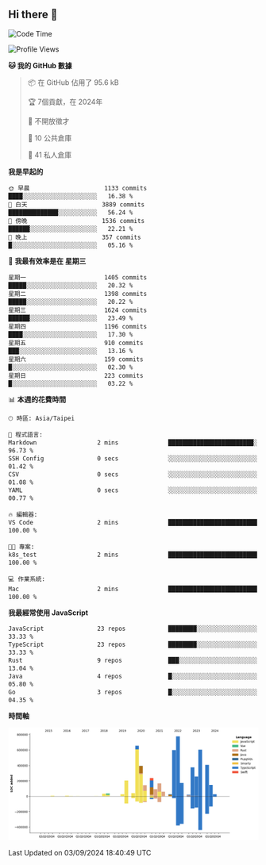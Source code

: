 ## Hi there 👋

<!--START_SECTION:waka-->
![Code Time](http://img.shields.io/badge/Code%20Time-2%20mins-blue)

![Profile Views](http://img.shields.io/badge/%E5%80%8B%E4%BA%BA%E9%A0%81%E9%9D%A2%E7%80%8F%E8%A6%BD%E6%AC%A1%E6%95%B8-95-blue)

**🐱 我的 GitHub 數據** 

> 📦 在 GitHub 佔用了 95.6 kB 
 > 
> 🏆  7個貢獻，在 2024年
 > 
> 🚫 不開放徵才
 > 
> 📜 10 公共倉庫 
 > 
> 🔑 41 私人倉庫 
 > 
**我是早起的** 

```text
🌞 早晨                     1133 commits        ████░░░░░░░░░░░░░░░░░░░░░   16.38 % 
🌆 白天                     3889 commits        ██████████████░░░░░░░░░░░   56.24 % 
🌃 傍晚                     1536 commits        ██████░░░░░░░░░░░░░░░░░░░   22.21 % 
🌙 晚上                     357 commits         █░░░░░░░░░░░░░░░░░░░░░░░░   05.16 % 
```
📅 **我最有效率是在 星期三** 

```text
星期一                      1405 commits        █████░░░░░░░░░░░░░░░░░░░░   20.32 % 
星期二                      1398 commits        █████░░░░░░░░░░░░░░░░░░░░   20.22 % 
星期三                      1624 commits        ██████░░░░░░░░░░░░░░░░░░░   23.49 % 
星期四                      1196 commits        ████░░░░░░░░░░░░░░░░░░░░░   17.30 % 
星期五                      910 commits         ███░░░░░░░░░░░░░░░░░░░░░░   13.16 % 
星期六                      159 commits         █░░░░░░░░░░░░░░░░░░░░░░░░   02.30 % 
星期日                      223 commits         █░░░░░░░░░░░░░░░░░░░░░░░░   03.22 % 
```


📊 **本週的花費時間** 

```text
🕑︎ 時區: Asia/Taipei

💬 程式語言: 
Markdown                 2 mins              ████████████████████████░   96.73 % 
SSH Config               0 secs              ░░░░░░░░░░░░░░░░░░░░░░░░░   01.42 % 
CSV                      0 secs              ░░░░░░░░░░░░░░░░░░░░░░░░░   01.08 % 
YAML                     0 secs              ░░░░░░░░░░░░░░░░░░░░░░░░░   00.77 % 

🔥 編輯器: 
VS Code                  2 mins              █████████████████████████   100.00 % 

🐱‍💻 專案: 
k8s_test                 2 mins              █████████████████████████   100.00 % 

💻 作業系統: 
Mac                      2 mins              █████████████████████████   100.00 % 
```

**我最經常使用 JavaScript** 

```text
JavaScript               23 repos            ████████░░░░░░░░░░░░░░░░░   33.33 % 
TypeScript               23 repos            ████████░░░░░░░░░░░░░░░░░   33.33 % 
Rust                     9 repos             ███░░░░░░░░░░░░░░░░░░░░░░   13.04 % 
Java                     4 repos             █░░░░░░░░░░░░░░░░░░░░░░░░   05.80 % 
Go                       3 repos             █░░░░░░░░░░░░░░░░░░░░░░░░   04.35 % 
```



**時間軸**

![Lines of Code chart](https://raw.githubusercontent.com/jos61404/jos61404/main/assets/bar_graph.png)


 Last Updated on 03/09/2024 18:40:49 UTC
<!--END_SECTION:waka-->



<!--
**jos61404/jos61404** is a ✨ _special_ ✨ repository because its `README.md` (this file) appears on your GitHub profile.

Here are some ideas to get you started:

- 🔭 I’m currently working on ...
- 🌱 I’m currently learning ...
- 👯 I’m looking to collaborate on ...
- 🤔 I’m looking for help with ...
- 💬 Ask me about ...
- 📫 How to reach me: ...
- 😄 Pronouns: ...
- ⚡ Fun fact: ...
-->
